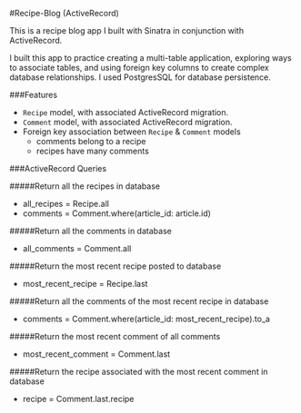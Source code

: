 #Recipe-Blog (ActiveRecord)

This is a recipe blog app I built with Sinatra in conjunction with ActiveRecord. 

I built this app to practice creating a multi-table application, exploring ways to associate tables, and using foreign key columns to create complex database relationships. I used PostgresSQL for database persistence.

###Features
* `Recipe` model, with associated ActiveRecord migration.
* `Comment` model, with associated ActiveRecord migration.
* Foreign key association between `Recipe` & `Comment` models
	* comments belong to a recipe
	* recipes have many comments

###ActiveRecord Queries

#####Return all the recipes in database
* all_recipes = Recipe.all
*	comments = Comment.where(article_id: article.id)

#####Return all the comments in database
* all_comments = Comment.all

#####Return the most recent recipe posted to database
* most_recent_recipe = Recipe.last

#####Return all the comments of the most recent recipe in database
* comments = Comment.where(article_id: most_recent_recipe).to_a

#####Return the most recent comment of all comments
* most_recent_comment = Comment.last

#####Return the recipe associated with the most recent comment in database
* recipe = Comment.last.recipe

